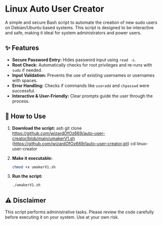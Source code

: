 # Linux Auto User Creator

A simple and secure Bash script to automate the creation of new sudo users on Debian/Ubuntu based systems. This script is designed to be interactive and safe, making it ideal for system administrators and power users.

## ✨ Features

- **Secure Password Entry:** Hides password input using `read -s`.
- **Root Check:** Automatically checks for root privileges and re-runs with `sudo` if needed.
- **Input Validation:** Prevents the use of existing usernames or usernames with spaces.
- **Error Handling:** Checks if commands like `useradd` and `chpasswd` were successful.
- **Interactive & User-Friendly:** Clear prompts guide the user through the process.

## 🚀 How to Use

1.  **Download the script:**
    ash
    git clone  https://github.com/wizardOfOz669/auto-user-creator/blob/main/umakerV1.sh (https://github.com/wizardOfOz669/lauto-user-creator.git)
    cd linux-user-creator

2.  **Make it executable:**
    ```bash
    chmod +x umakerV1.sh 
    ```

3.  **Run the script:**
    ```bash
    ./umakerV1.sh
    ```

## ⚠️ Disclaimer

This script performs administrative tasks. Please review the code carefully before executing it on your system. Use at your own risk.
